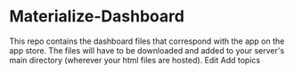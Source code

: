 # Materialize-Dashboard
This repo contains the dashboard files that correspond with the app on the app store. The files will have to be downloaded and added to your server's main directory (wherever your html files are hosted). Edit Add topics
